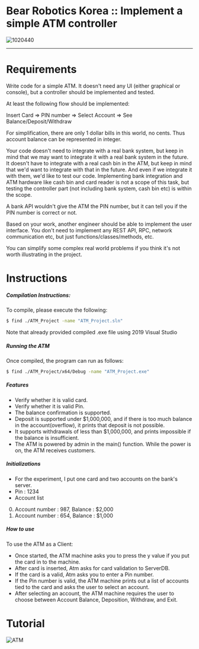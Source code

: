 # Bear Robotics Korea :: Implement a simple ATM controller
![1020440](https://user-images.githubusercontent.com/120086749/206920349-290cd4df-0ac3-4289-9213-0e9f76d1040d.png)

--------



# Requirements

Write code for a simple ATM. It doesn't need any UI (either graphical or console), but a controller should be implemented and tested.


At least the following flow should be implemented:

Insert Card => PIN number => Select Account => See Balance/Deposit/Withdraw



For simplification, there are only 1 dollar bills in this world, no cents. Thus account balance can be represented in integer.



Your code doesn't need to integrate with a real bank system, but keep in mind that we may want to integrate it with a real bank system in the future. It doesn't have to integrate with a real cash bin in the ATM, but keep in mind that we'd want to integrate with that in the future. And even if we integrate it with them, we'd like to test our code. Implementing bank integration and ATM hardware like cash bin and card reader is not a scope of this task, but testing the controller part (not including bank system, cash bin etc) is within the scope.



A bank API wouldn't give the ATM the PIN number, but it can tell you if the PIN number is correct or not.



Based on your work, another engineer should be able to implement the user interface. You don't need to implement any REST API, RPC, network communication etc, but just functions/classes/methods, etc.



You can simplify some complex real world problems if you think it's not worth illustrating in the project.

# Instructions




##### Compilation Instructions:
To compile, please execute the following:
```bash
$ find ./ATM_Project -name "ATM_Project.sln"
```
Note that already provided compiled .exe file using 2019 Visual Studio 

##### Running the ATM
Once compiled, the program can run as follows:
```bash
$ find ./ATM_Project/x64/Debug -name "ATM_Project.exe"
```

##### Features 

- Verify whether it is valid card.
- Verify whether it is valid Pin.
- The balance confirmation is supported.
- Deposit is supported under $1,000,000, and if there is too much balance in the account(overflow), it prints that deposit is not possible.
- It supports withdrawals of less than $1,000,000, and prints impossible if the balance is insufficient.
- The ATM is powered by admin in the main() function. While the power is on, the ATM receives customers.

##### Initializations

- For the experiment, I put one card and two accounts on the bank's server.
- Pin : 1234
- Account list
0. Account number : 987, Balance : $2,000
1. Account number : 654, Balance : $1,000

##### How to use 

To use the ATM as a Client:
- Once started, the ATM machine asks you to press the y value if you put the card in to the machine.
- After card is inserted, Atm asks for card validation to ServerDB.
- If the card is a valid, Atm asks you to enter a Pin number.
- If the Pin number is valid, the ATM machine prints out a list of accounts tied to the card and asks the user to select an account.
- After selecting an account, the ATM machine requires the user to choose between Account Balance, Deposition, Withdraw, and Exit.

# Tutorial

![ATM](https://user-images.githubusercontent.com/120086749/207247541-1aca64c0-81be-4210-82a9-2a8260675ded.JPG)

